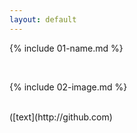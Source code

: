 ```yaml
---
layout: default
---
```


{% include 01-name.md %}

<br>

{% include 02-image.md %}

<br>
([text](http://github.com)
